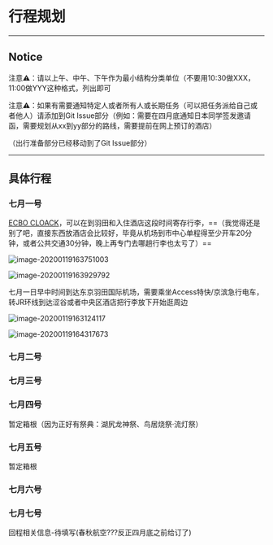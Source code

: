 # 行程规划

---

## Notice 

注意⚠️：请以上午、中午、下午作为最小结构分类单位（不要用10:30做XXX，11:00做YYY这种格式，列出即可

注意⚠️：如果有需要通知特定人或者所有人或长期任务（可以把任务派给自己或者他人）请添加到Git Issue部分（例如：需要在四月底通知日本同学签发邀请函，需要规划从xx到yy部分的路线，需要提前在网上预订的酒店）

（出行准备部分已经移动到了Git Issue部分）

---

## 具体行程

### 七月一号

[ECBO CLOACK](https://cloak.ecbo.io/en)，可以在到羽田和入住酒店这段时间寄存行李，==（我觉得还是别了吧，直接东西放酒店会比较好，毕竟从机场到市中心单程得至少开车20分钟，或者公共交通30分钟，晚上再专门去哪趟行李也太亏了）==

![image-20200119163751003](https://tva1.sinaimg.cn/large/006tNbRwgy1gb1ykpk9rsj31ht0u0kjn.jpg)

![image-20200119163929792](https://tva1.sinaimg.cn/large/006tNbRwgy1gb1ymlibwoj31fc0u0u10.jpg)

七月一日早中时间到达东京羽田国际机场，需要乘坐Access特快/京滨急行电车，转JR环线到达涩谷或者中央区酒店把行李放下开始逛周边

![image-20200119163124117](https://tva1.sinaimg.cn/large/006tNbRwgy1gb1yduqvtuj31ae0u01kx.jpg)

![image-20200119164317673](https://tva1.sinaimg.cn/large/006tNbRwgy1gb1yq89fb8j30u00xu1fl.jpg)

### 七月二号



### 七月三号



### 七月四号

暂定箱根（因为正好有祭典：湖尻龙神祭、鸟居烧祭·流灯祭）

### 七月五号

暂定箱根

### 七月六号



### 七月七号

回程相关信息-待填写(春秋航空???反正四月底之前给订了)





